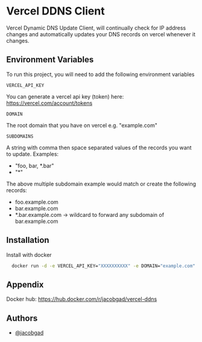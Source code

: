 # Vercel DDNS Client

Vercel Dynamic DNS Update Client, will continually check for IP address changes and automatically updates your DNS records on vercel whenever it changes.

## Environment Variables

To run this project, you will need to add the following environment variables

`VERCEL_API_KEY`

You can generate a vercel api key (token) here: https://vercel.com/account/tokens

`DOMAIN`

The root domain that you have on vercel e.g. "example.com"

`SUBDOMAINS`

A string with comma then space separated values of the records you want to update.
Examples:

- "foo, bar, \*.bar"
- "\*"

The above multiple subdomain example would match or create the following records:

- foo.example.com
- bar.example.com
- \*.bar.example.com -> wildcard to forward any subdomain of bar.example.com

## Installation

Install with docker

```bash
  docker run -d -e VERCEL_API_KEY="XXXXXXXXXX" -e DOMAIN="example.com" -e SUBDOMAINS="foo, bar, *.bar" jacobgad/vercel-ddns
```

## Appendix

Docker hub: https://hub.docker.com/r/jacobgad/vercel-ddns

## Authors

- [@jacobgad](https://www.github.com/jacobgad)
